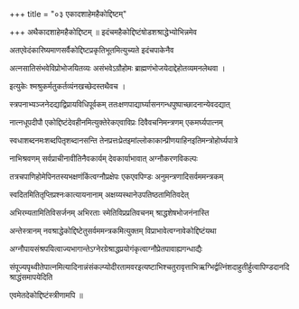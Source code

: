 +++
title = "०३ एकादशाहेमहैकोद्दिष्टम्"

+++
अथैकादशाहेमहैकोद्दिष्टम् ॥ इदंचमहैकोद्दिष्टंषोडशश्राद्धेभ्योभिन्नमेव

अतएवेदंकारिष्यमाणसर्वैकोद्दिष्टप्रकृतिभूतमित्युच्यते इदंचपाकेनैव

अत्नसातिसंभवेविप्रोभोजयितव्यः असंभवेऽग्रौहोमः ब्राह्मणंभोजयेदाद्देहोतव्यमनलेथवा ।

इत्युकेः श्मश्रुकर्मतुकर्तव्यंनखच्छेदस्तथैवच ।

स्त्रपनाभ्यञ्जनेदद्याद्विप्रायविधिपूर्वकम् ततःक्षणपाद्यार्घ्यासनगन्धपुष्पाच्छादनान्येवदद्यात्

नात्नधूपदीपौ एकोद्दिष्टंदेवहीनमित्युक्तेरेकएवाविप्रः दिवैवचनिमन्त्रणम् एकमर्घ्यपात्नम्

स्वधाशब्दनमःशब्दपितृशब्दानसन्ति तेनप्रत्तःप्रेतइमांल्लोकाकान्प्रीणयाहिनइतिमन्त्रोहोर्घ्यपात्रे

नाभिश्रवणम् सर्वप्राचीनावीतिनैवकार्यम् देवकार्याभावात् अग्नौकरणविकल्पः

तत्रचपाणिहोमेपिनतस्यभक्षणंकिंत्वग्नौप्रक्षेपः एकएवपिण्डः अनुमन्त्रणादिसर्वममन्त्रकम्

स्वदितमितितृप्तिप्रश्नःकात्यायनानाम् अक्षय्यस्थानेउपतिष्ठतामितिवदेत्

अभिरम्यतामितिविसर्जनम् अभिरताः स्मेतिविप्रप्रतिवचनम् श्राद्धशेषभोजनंनास्ति

अन्तेस्त्रानम् नवश्राद्धेकोद्दिष्टेतुसर्वममन्त्रकमित्युक्तम् विप्राभावेत्वग्नावेकोद्दिष्टंयथा

अग्नौपायसंश्रपयित्वाज्यभागान्तेऽग्नेरग्रेश्राद्धप्रयोगंकृत्वाग्नौप्रेतपावाह्यगन्धाद्यैः

संपूज्यपृथ्वीतेपात्नमित्यादिनान्नंसंकल्प्योदीरतामवरइत्यष्टाभिश्चतुरावृत्ताभिऋग्भिर्द्वत्निंशदाहुतीर्हुत्वापिण्डदानदिश्राद्धंसमापयेदिति

एवमेतदेकोद्दिष्टंस्त्रीणामपि ॥
